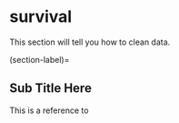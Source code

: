 # survival

This section will tell you how to clean data.

(section-label)=
## Sub Title Here

This is a reference to [](section-label)

